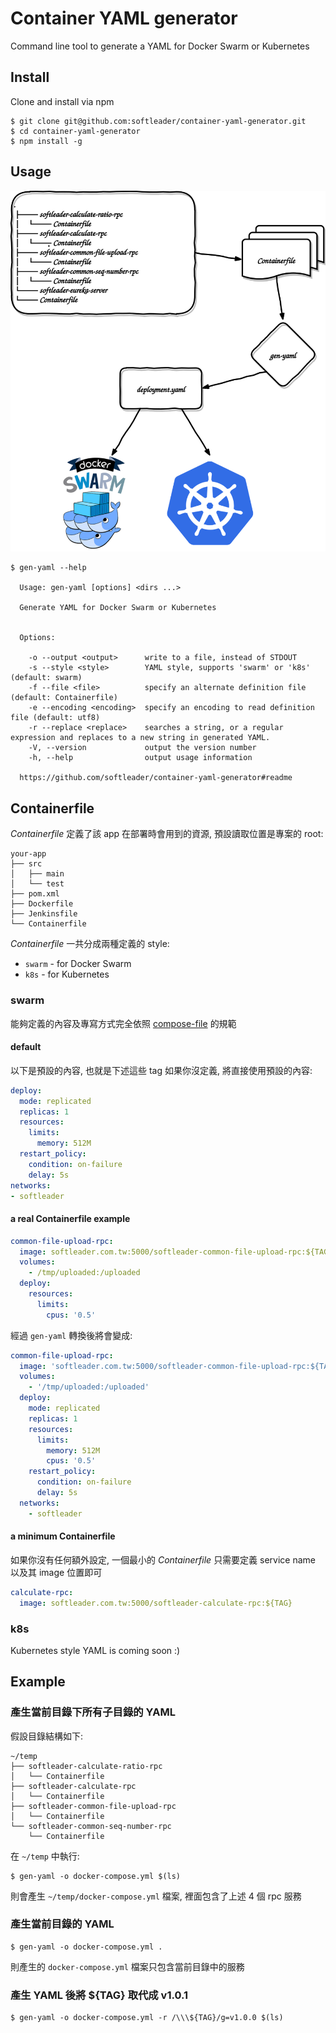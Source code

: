 # Container YAML generator

Command line tool to generate a YAML for Docker Swarm or Kubernetes

## Install

Clone and install via npm

```
$ git clone git@github.com:softleader/container-yaml-generator.git
$ cd container-yaml-generator
$ npm install -g
```

## Usage

![](./doc/overview.svg)

```
$ gen-yaml --help

  Usage: gen-yaml [options] <dirs ...>

  Generate YAML for Docker Swarm or Kubernetes


  Options:

    -o --output <output>      write to a file, instead of STDOUT
    -s --style <style>        YAML style, supports 'swarm' or 'k8s' (default: swarm)
    -f --file <file>          specify an alternate definition file (default: Containerfile)
    -e --encoding <encoding>  specify an encoding to read definition file (default: utf8)
    -r --replace <replace>    searches a string, or a regular expression and replaces to a new string in generated YAML.
    -V, --version             output the version number
    -h, --help                output usage information

  https://github.com/softleader/container-yaml-generator#readme
```

## Containerfile

*Containerfile* 定義了該 app 在部署時會用到的資源, 預設讀取位置是專案的 root:

```
your-app
├── src
│   ├── main
│   └── test
├── pom.xml
├── Dockerfile
├── Jenkinsfile
└── Containerfile
```

*Containerfile* 一共分成兩種定義的 style:

- `swarm` - for Docker Swarm
- `k8s` - for Kubernetes

### swarm

能夠定義的內容及專寫方式完全依照 [compose-file](https://docs.docker.com/compose/compose-file/) 的規範

#### default

以下是預設的內容, 也就是下述這些 tag 如果你沒定義, 將直接使用預設的內容:

```yaml
deploy:
  mode: replicated
  replicas: 1
  resources:
    limits:
      memory: 512M
  restart_policy:
    condition: on-failure
    delay: 5s
networks:
- softleader
```

#### a real Containerfile example

```yaml
common-file-upload-rpc:
  image: softleader.com.tw:5000/softleader-common-file-upload-rpc:${TAG}
  volumes:
    - /tmp/uploaded:/uploaded
  deploy:
    resources:
      limits:
        cpus: '0.5'
```

經過 `gen-yaml` 轉換後將會變成:

```yaml
common-file-upload-rpc:
  image: 'softleader.com.tw:5000/softleader-common-file-upload-rpc:${TAG}'
  volumes:
    - '/tmp/uploaded:/uploaded'
  deploy:
    mode: replicated
    replicas: 1
    resources:
      limits:
        memory: 512M
        cpus: '0.5'
    restart_policy:
      condition: on-failure
      delay: 5s
  networks:
    - softleader
```

#### a minimum Containerfile

如果你沒有任何額外設定, 一個最小的 *Containerfile* 只需要定義 service name 以及其 image 位置即可

```yaml
calculate-rpc:
  image: softleader.com.tw:5000/softleader-calculate-rpc:${TAG}
```

### k8s

Kubernetes style YAML is coming soon :)

## Example

### 產生當前目錄下所有子目錄的 YAML

假設目錄結構如下:

```
~/temp
├── softleader-calculate-ratio-rpc
│   └── Containerfile
├── softleader-calculate-rpc
│   └── Containerfile
├── softleader-common-file-upload-rpc
│   └── Containerfile
└── softleader-common-seq-number-rpc
    └── Containerfile
```

在 `~/temp` 中執行:

```
$ gen-yaml -o docker-compose.yml $(ls)
```

則會產生 `~/temp/docker-compose.yml` 檔案, 裡面包含了上述 4 個 rpc 服務

### 產生當前目錄的 YAML

```
$ gen-yaml -o docker-compose.yml .
```

則產生的 `docker-compose.yml` 檔案只包含當前目錄中的服務 

### 產生 YAML 後將 ${TAG} 取代成 v1.0.1

```
$ gen-yaml -o docker-compose.yml -r /\\\${TAG}/g=v1.0.0 $(ls)
```
